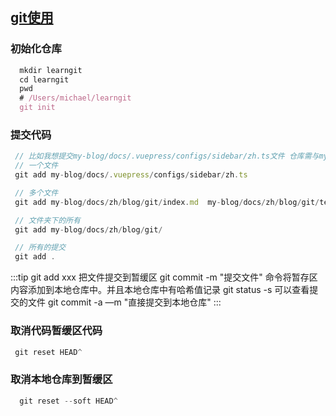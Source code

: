 
## [git使用](https://www.liaoxuefeng.com/wiki/896043488029600/896827951938304)

  ### 初始化仓库
  ```javascript
    mkdir learngit
    cd learngit
    pwd
    # /Users/michael/learngit
    git init
  ```

  ### 提交代码

   ```javascript
    // 比如我想提交my-blog/docs/.vuepress/configs/sidebar/zh.ts文件 仓库需与myproject下
    // 一个文件
    git add my-blog/docs/.vuepress/configs/sidebar/zh.ts

    // 多个文件
    git add my-blog/docs/zh/blog/git/index.md  my-blog/docs/zh/blog/git/terminal.md 

    // 文件夹下的所有
    git add my-blog/docs/zh/blog/git/

    // 所有的提交
    git add .
  ```
  :::tip
    git add xxx 把文件提交到暂缓区
    git commit -m "提交文件"  命令将暂存区内容添加到本地仓库中。并且本地仓库中有哈希值记录
    git status -s 可以查看提交的文件
    git commit -a —m "直接提交到本地仓库"
  :::

  ### 取消代码暂缓区代码

   ```javascript
    git reset HEAD^ 
  ```
 ### 取消本地仓库到暂缓区

  ```javascript
    git reset --soft HEAD^ 

  ```


